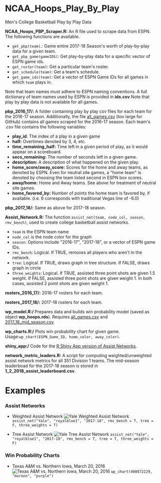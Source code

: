 # NCAA_Hoops_Play_By_Play
Men's College Basketball Play by Play Data

__NCAA_Hoops_PBP_Scraper.R:__ An R file used to scrape data from ESPN. The following functions are available.

* ```get_pbp(team)```.: Game entire 2017-18 Season's worth of play-by-play data for a given team.
* ```get_pbp_game(gameIDS)```:  Get play-by-play data for a specific vector of ESPN game ids. 
* ```get_roster(team)```: Get a particular team's roster. 
* ```get_schedule(team)```: Get a team's schedule.
* ```get_game_ids(team)```: Get a vector of ESPN Game IDs for all games in which ```team``` plays in.

Note that team names must adhere to ESPN naming conventions. A full dictionary of team names used by ESPN is provided in __ids.csv__  Note that play by play data is not available for all games.

__pbp_2016_17/:__ A folder containing play by play csv files for each team for the 2016-17 season. Additionally, the file [all_games.csv](https://drive.google.com/open?id=0BzSws2ZDOraxbXF0aWNJNmxCdnM) (too large for GitHub) contains all games scraped for the 2016-17 season. Each team's .csv file contains the following variables:
   * __play_id__: The index of a play in a given game
   * __half:__ Overtimes denoted by 3, 4, etc.
   * __time_remaining_half:__ Time left in a given period of play, as it would appear on a scoreboard.
   * __secs_remaining:__ The number of seconds left in a given game.
   * __description:__ A description of what happened on the given play.
   * __home_score/away_score:__ Scores for the home and away teams, as denoted by ESPN. Even for neutral site games, a "home team" is denoted by choosing the team listed second in ESPN box scores.
   * __away/home:__ Home and Away teams. See above for treatment of neutral site games.
   * __home_favored_by:__ Number of points the home team is favored by, if available. (i.e. 6 corresponds with traditional Vegas line of -6.0)
   
__pbp_2017_18/:__ Same as above for 2017-18 season.

__Assist_Network.R:__ The function ```assist_net(team, node_col, season, rmv_bench)```, used to create college basketball assist networks. 
  * ```team``` is the ESPN team name
  * ```node_col``` is the node color for the graph
  * ```season```: Options include "2016-17", "2017-18", or a vector of ESPN game IDs. 
  * ```rmv_bench```: Logical. If TRUE, removes all players who aren't in the network. 
  * ```tree```: Logical. If TRUE, draws graph in tree structure. If FALSE, draws graph in circle
  * ```three_weights```: Logical. If TRUE, assisted three point shots are given 1.5 weight. If FALSE, assisted three point shots are given weight 1. In both cases, assisted 2 point shots are given weight 1. 
  
__rosters_2016_17/:__ 2016-17 rosters for each team.

__rosters_2017_18/:__ 2017-18 rosters for each team.

__wp_model.R:/__ Prepares data and builds win probability model (saved as object __wp_hoops.rds__). Requires [all_games.csv](https://drive.google.com/open?id=0BzSws2ZDOraxbXF0aWNJNmxCdnM) and [2017_18_mid_season.csv](https://drive.google.com/file/d/1b7P-p1loGIghL0zDpzaox255X93Mqgkg/view?usp=sharing).

__wp_charts.R:/__ Plots win probability chart for given game. Usage:```wp_chart(ESPN_Game_ID, home_color, away_color)```.

__shiny_app:/__ Code for the [R Shiny App version of Assist Networks](https://lbenz730.shinyapps.io/assist_networks).

__network_metric_leaders.R:__ A script for computing weighted/unweighted assist network metrics for all 351 Division 1 teams. The mid-season leaderboad for the 2017-18 season is stored in __1_2_2018_assist_leaderboard.csv__. 

# Examples
### Assist Networks
* Weighted Assist Network
![Yale Weighted Assist Network](pics/Yale_Weighted_Network.png)
```assist_net("Yale", "royalblue1", "2017-18", rmv_bench = T, tree = F, three_weights = T)```

* Tree Assist Network
![Yale Tree Assist Network](pics/Yale_Tree.png)
```assist_net("Yale", "royalblue1", "2017-18", rmv_bench = T, tree = T, three_weights = F)```

### Win Probability Charts
* Texas A&M vs. Northern Iowa, March 20, 2016
![Texas A&M vs. Northern Iowa, March 20, 2016](pics/WinProb.png)
```wp_chart(400872229, "maroon", "purple")```
